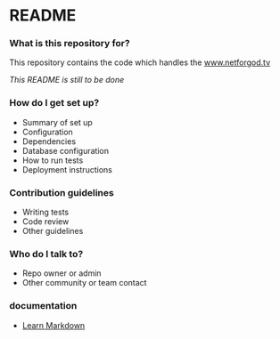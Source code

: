 # README #


### What is this repository for? ###

This repository contains the code which handles the www.netforgod.tv

*This README is still to be done*

### How do I get set up? ###

* Summary of set up
* Configuration
* Dependencies
* Database configuration
* How to run tests
* Deployment instructions

### Contribution guidelines ###

* Writing tests
* Code review
* Other guidelines

### Who do I talk to? ###

* Repo owner or admin
* Other community or team contact

### documentation
* [Learn Markdown](https://bitbucket.org/tutorials/markdowndemo)
